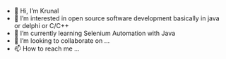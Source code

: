- 👋 Hi, I’m Krunal
- 👀 I’m interested in open source software development basically in java or delphi or C/C++
- 🌱 I’m currently learning Selenium Automation with Java
- 💞️ I’m looking to collaborate on ...
- 📫 How to reach me ...

<!---
krunal921/krunal921 is a ✨ special ✨ repository because its `README.md` (this file) appears on your GitHub profile.
You can click the Preview link to take a look at your changes.
--->
